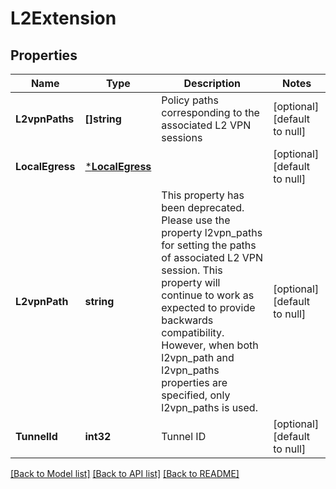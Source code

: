 # L2Extension

## Properties
Name | Type | Description | Notes
------------ | ------------- | ------------- | -------------
**L2vpnPaths** | **[]string** | Policy paths corresponding to the associated L2 VPN sessions  | [optional] [default to null]
**LocalEgress** | [***LocalEgress**](LocalEgress.md) |  | [optional] [default to null]
**L2vpnPath** | **string** | This property has been deprecated. Please use the property l2vpn_paths for setting the paths of associated L2 VPN session. This property will continue to work as expected to provide backwards compatibility. However, when both l2vpn_path and l2vpn_paths properties are specified, only l2vpn_paths is used.  | [optional] [default to null]
**TunnelId** | **int32** | Tunnel ID | [optional] [default to null]

[[Back to Model list]](../README.md#documentation-for-models) [[Back to API list]](../README.md#documentation-for-api-endpoints) [[Back to README]](../README.md)

